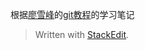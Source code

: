 根据[廖雪峰](http://www.liaoxuefeng.com/)的[git教程](http://www.liaoxuefeng.com/wiki/0013739516305929606dd18361248578c67b8067c8c017b000)的学习笔记


> Written with [StackEdit](https://stackedit.io/).
